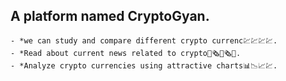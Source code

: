 ## A platform named CryptoGyan.
```
- *we can study and compare different crypto currenc💹💹💹💹.
- *Read about current news related to crypto📰🗞️📰🗞️📰.
- *Analyze crypto currencies using attractive charts📊📉📈💹. 
```


